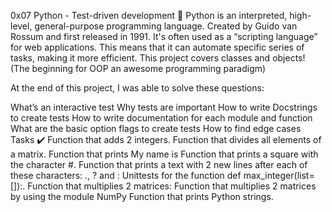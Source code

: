 0x07 Python - Test-driven development 🐍
Python is an interpreted, high-level, general-purpose programming language. Created by Guido van Rossum and first released in 1991. It's often used as a “scripting language” for web applications. This means that it can automate specific series of tasks, making it more efficient. This project covers classes and objects! (The beginning for OOP an awesome programming paradigm)

At the end of this project, I was able to solve these questions:

What’s an interactive test
Why tests are important
How to write Docstrings to create tests
How to write documentation for each module and function
What are the basic option flags to create tests
How to find edge cases
Tasks ✔️
Function that adds 2 integers.
Function that divides all elements of a matrix.
Function that prints My name is
Function that prints a square with the character #.
Function that prints a text with 2 new lines after each of these characters: ., ? and :
Unittests for the function def max_integer(list=[]):.
Function that multiplies 2 matrices:
Function that multiplies 2 matrices by using the module NumPy
Function that prints Python strings.
